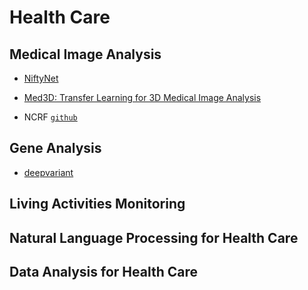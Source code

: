 # Health Care

## Medical Image Analysis

* [NiftyNet](https://github.com/NifTK/NiftyNet)

* [Med3D: Transfer Learning for 3D Medical Image Analysis](https://github.com/Tencent/MedicalNet)

* NCRF [`github`](https://github.com/baidu-research/NCRF)

## Gene Analysis

* [deepvariant](https://github.com/google/deepvariant)

## Living Activities Monitoring

## Natural Language Processing for Health Care

## Data Analysis for Health Care

